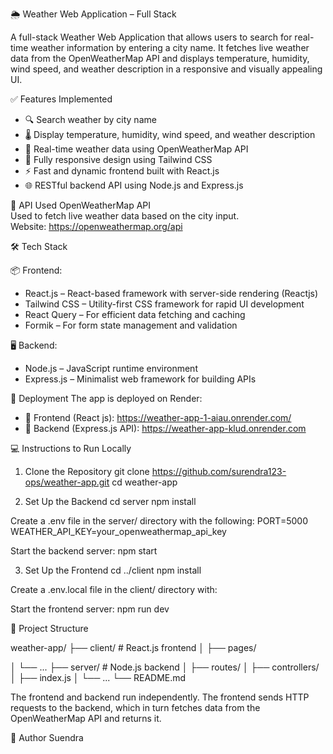 🌦️ Weather Web Application – Full Stack

A full-stack Weather Web Application that allows users to search for real-time weather information by entering a city name. It fetches live weather data from the OpenWeatherMap API and displays temperature, humidity, wind speed, and weather description in a responsive and visually appealing UI.

✅ Features Implemented
- 🔍 Search weather by city name
- 🌡️ Display temperature, humidity, wind speed, and weather description
- 🔄 Real-time weather data using OpenWeatherMap API
- 📱 Fully responsive design using Tailwind CSS
- ⚡ Fast and dynamic frontend built with React.js
- 🌐 RESTful backend API using Node.js and Express.js

🔌 API Used
OpenWeatherMap API  
Used to fetch live weather data based on the city input.  
Website: https://openweathermap.org/api

🛠️ Tech Stack

📦 Frontend:
- React.js – React-based framework with server-side rendering (Reactjs)
- Tailwind CSS – Utility-first CSS framework for rapid UI development
- React Query – For efficient data fetching and caching
- Formik – For form state management and validation

🖥️ Backend:
- Node.js – JavaScript runtime environment
- Express.js – Minimalist web framework for building APIs

🚀 Deployment
The app is deployed on Render:

- 🔗 Frontend (React js): https://weather-app-1-aiau.onrender.com/
- 🔗 Backend (Express.js API): https://weather-app-klud.onrender.com

💻 Instructions to Run Locally

1. Clone the Repository
git clone https://github.com/surendra123-ops/weather-app.git
cd weather-app

2. Set Up the Backend
cd server
npm install

Create a .env file in the server/ directory with the following:
PORT=5000
WEATHER_API_KEY=your_openweathermap_api_key

Start the backend server:
npm start



3. Set Up the Frontend
cd ../client
npm install

Create a .env.local file in the client/ directory with:


Start the frontend server:
npm run dev


📁 Project Structure

weather-app/
├── client/          # React.js frontend
│   ├── pages/

│   └── ...
├── server/          # Node.js backend
│   ├── routes/
│   ├── controllers/
│   ├── index.js
│   └── ...
└── README.md

The frontend and backend run independently. The frontend sends HTTP requests to the backend, which in turn fetches data from the OpenWeatherMap API and returns it.

👤 Author
Suendra

